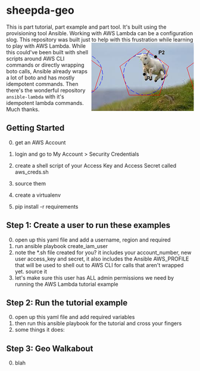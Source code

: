 # sheepda-geo
This is part tutorial, part example and part tool. It's built using the provisioning tool Ansible. Working with AWS Lambda can be a configuration slog. This repository was built just to help with this frustration while learning to play with AWS Lambda.
<img align="right" src="images/jump.jpg"/>
While this could've been built with shell scripts around AWS CLI commands or directly wrapping boto calls, Ansible already wraps a lot of boto and has mostly idempotent commands. Then there's the wonderful repository `ansible-lambda` with it's idempotent lambda commands. Much thanks.

## Getting Started
0. get an AWS Account
0. login and go to My Account > Security Credentials
0. create a shell script of your Access Key and Access Secret called aws_creds.sh
0. source them

0. create a virtualenv
0. pip install -r requirements

## Step 1: Create a user to run these examples
0. open up this yaml file and add a username, region and required
0. run ansible playbook create_iam_user
0. note the *.sh file created for you? 
   it includes your account_number,
   new user access_key and secret, it also includes the Ansible AWS_PROFILE
   that will be used to shell out to AWS CLI for calls that aren't wrapped yet. source it
0. let's make sure this user has ALL admin permissions we need
   by running the AWS Lambda tutorial example

## Step 2: Run the tutorial example
0. open up this yaml file and add required variables
0. then run this ansible playbook for the tutorial and cross your fingers
0. some things it does:

## Step 3: Geo Walkabout
0. blah


